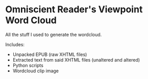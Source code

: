 # Omniscient Reader's Viewpoint Word Cloud
All the stuff I used to generate the wordcloud.

Includes:
- Unpacked EPUB (raw XHTML files)
- Extracted text from said XHTML files (unaltered and altered)
- Python scripts
- Wordcloud clip image
